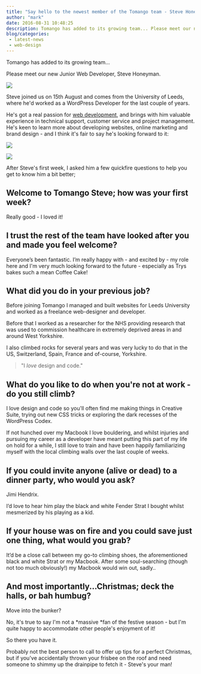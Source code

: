 ```yaml
---
title: "Say hello to the newest member of the Tomango team - Steve Honeyman"
author: "mark"
date: 2016-08-31 10:48:25
description: Tomango has added to its growing team... Please meet our new Junior Web Developer, Steve Honeyman.
blog/categories: 
 - latest-news
 - web-design
---
```


Tomango has added to its growing team...

Please meet our new Junior Web Developer, Steve Honeyman.

![](images/blog/steve.jpg)

Steve joined us on 15th August and comes from the University of Leeds, where he'd worked as a WordPress Developer for the last couple of years.

He's got a real passion for [web development](http://www.tomango.co.uk/creates/web/development/), and brings with him valuable experience in technical support, customer service and project management. He's keen to learn more about developing websites, online marketing and brand design - and I think it's fair to say he's looking forward to it:

![](images/blog/steve-honeyman-twitter-1.jpg)

![](images/blog/steve-honeyman-twitter-2.jpg)

After Steve's first week, I asked him a few quickfire questions to help you get to know him a bit better;

## Welcome to Tomango Steve; how was your first week?

Really good - I loved it!

## I trust the rest of the team have looked after you and made you feel welcome?

Everyone’s been fantastic. I’m really happy with - and excited by - my role here and I'm very much looking forward to the future - especially as Trys bakes such a mean Coffee Cake!

## What did you do in your previous job?

Before joining Tomango I managed and built websites for Leeds University and worked as a freelance web-designer and developer.

Before that I worked as a researcher for the NHS providing research that was used to commission healthcare in extremely deprived areas in and around West Yorkshire.

I also climbed rocks for several years and was very lucky to do that in the US, Switzerland, Spain, France and of-course, Yorkshire.

> "I *love* design and code."


## What do you like to do when you're not at work - do you still climb?

I love design and code so you'll often find me making things in Creative Suite, trying out new CSS tricks or exploring the dark recesses of the WordPress Codex.

If not hunched over my Macbook I love bouldering, and whilst injuries and pursuing my career as a developer have meant putting this part of my life on hold for a while, I still love to train and have been happily familiarizing myself with the local climbing walls over the last couple of weeks.

## If you could invite anyone (alive or dead) to a dinner party, who would you ask?

Jimi Hendrix.

I’d love to hear him play the black and white Fender Strat I bought whilst mesmerized by his playing as a kid.

## If your house was on fire and you could save just one thing, what would you grab?

It’d be a close call between my go-to climbing shoes, the aforementioned black and white Strat or my Macbook. After some soul-searching (though not too much obviously!) my Macbook would win out, sadly..

## And most importantly...Christmas; deck the halls, or bah humbug?

Move into the bunker?

No, it's true to say I'm not a *massive *fan of the festive season - but I'm quite happy to accommodate other people's enjoyment of it!

So there you have it.

Probably not the best person to call to offer up tips for a perfect Christmas, but if you've accidentally thrown your frisbee on the roof and need someone to shimmy up the drainpipe to fetch it - Steve's your man!


